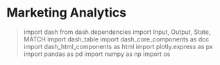 # Marketing Analytics

> import dash
  from dash.dependencies import Input, Output, State, MATCH 
  import dash_table 
  import dash_core_components as dcc 
  import dash_html_components as html 
  import plotly.express as px 
  import pandas as pd 
  import numpy as np 
  import os


